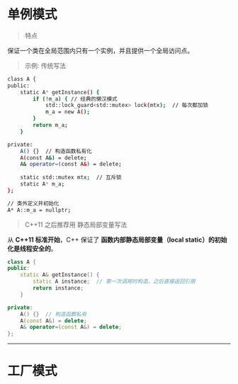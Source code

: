 # 单例模式

> 特点

保证一个类在全局范围内只有一个实例，并且提供一个全局访问点。

> 示例: 传统写法

```bash
class A {
public:
    static A* getInstance() {
        if (!m_a) { // 经典的懒汉模式
            std::lock_guard<std::mutex> lock(mtx);  // 每次都加锁
            m_a = new A();
        }
        return m_a;
    }

private:
    A() {}  // 构造函数私有化
    A(const A&) = delete;
    A& operator=(const A&) = delete;
	
	static std::mutex mtx;  // 互斥锁
    static A* m_a;
};

// 类外定义并初始化
A* A::m_a = nullptr;
```

> C++11 之后推荐用 静态局部变量写法

从 **C++11 标准开始**，C++ 保证了 **函数内部静态局部变量（local static）的初始化是线程安全的**。

```c++
class A {
public:
    static A& getInstance() {
        static A instance;  // 第一次调用时构造，之后直接返回引用
        return instance;
    }

private:
    A() {}  // 构造函数私有
    A(const A&) = delete;
    A& operator=(const A&) = delete;
};
```

---

# 工厂模式

